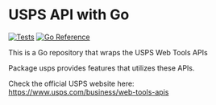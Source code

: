 # USPS API with Go

[![Tests](https://github.com/p-lau/usps/actions/workflows/test.yml/badge.svg?branch=master)](https://github.com/p-lau/usps/actions/workflows/test.yml)
[![Go Reference](https://pkg.go.dev/badge/github.com/p-lau/usps.svg)](https://pkg.go.dev/github.com/p-lau/usps)

This is a Go repository that wraps the USPS Web Tools APIs

Package usps provides features that utilizes these APIs.

Check the official USPS website here:
https://www.usps.com/business/web-tools-apis
